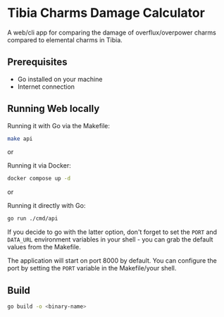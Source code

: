 # Tibia Charms Damage Calculator

A web/cli app for comparing the damage of overflux/overpower charms compared to elemental charms in Tibia.

## Prerequisites

- Go installed on your machine
- Internet connection

## Running Web locally

Running it with Go via the Makefile:

```bash
make api
```

or

Running it via Docker:

```bash
docker compose up -d
```

or

Running it directly with Go:

```bash
go run ./cmd/api
```

If you decide to go with the latter option, don't forget to set the `PORT` and `DATA_URL` environment variables in your shell - you can grab the default values from the Makefile.

The application will start on port 8000 by default. You can configure the port by setting the `PORT` variable in the Makefile/your shell.

## Build

```bash
go build -o <binary-name>
```
